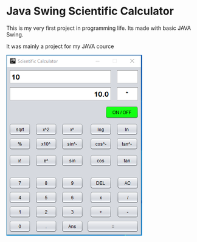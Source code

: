 # Java Swing Scientific Calculator

This is my very first project in programming life. Its made with basic JAVA Swing. 

It was mainly a project for my JAVA cource


![Screenshot 1](screenshots/screenshot-1.png?raw=true "Screenshot")